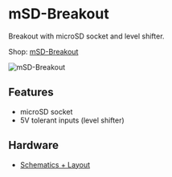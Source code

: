 # mSD-Breakout
Breakout with microSD socket and level shifter.

Shop: [mSD-Breakout](http://www.watterott.com/en/mSD-Breakout)

![mSD-Breakout](https://raw.github.com/watterott/mSD-Breakout/master/img/msd-breakout.jpg)


## Features
* microSD socket
* 5V tolerant inputs (level shifter)


## Hardware
* [Schematics + Layout](https://github.com/watterott/mSD-Breakout/tree/master/pcb)
